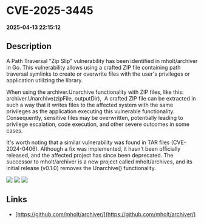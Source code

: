 # CVE-2025-3445

**2025-04-13 22:15:12**

## Description
A Path Traversal "Zip Slip" vulnerability has been identified in mholt/archiver in Go. This vulnerability allows using a crafted ZIP file containing path traversal symlinks to create or overwrite files with the user's privileges or application utilizing the library.

When using the archiver.Unarchive functionality with ZIP files, like this: archiver.Unarchive(zipFile, outputDir),  A crafted ZIP file can be extracted in such a way that it writes files to the affected system with the same privileges as the application executing this vulnerable functionality. Consequently, sensitive files may be overwritten, potentially leading to privilege escalation, code execution, and other severe outcomes in some cases.

It's worth noting that a similar vulnerability was found in TAR files (CVE-2024-0406). Although a fix was implemented, it hasn't been officially released, and the affected project has since been deprecated. The successor to mholt/archiver is a new project called mholt/archives, and its initial release (v0.1.0) removes the Unarchive() functionality.

![](https://img.shields.io/static/v1?label=Score&message=8.1&color=red)
![](https://img.shields.io/static/v1?label=Severity&message=HIGH&color=red)
![](https://img.shields.io/static/v1?label=CWE&message=Traversal&color=green)

## Links
- [https://github.com/mholt/archiver/](https://github.com/mholt/archiver/)
